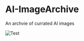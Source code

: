 # AI-ImageArchive
An archvie of currated AI images

![Test](https://mistmage.github.io/AI-ImageArchive/Beta-Art/Edel%20Beta%20art.png)

